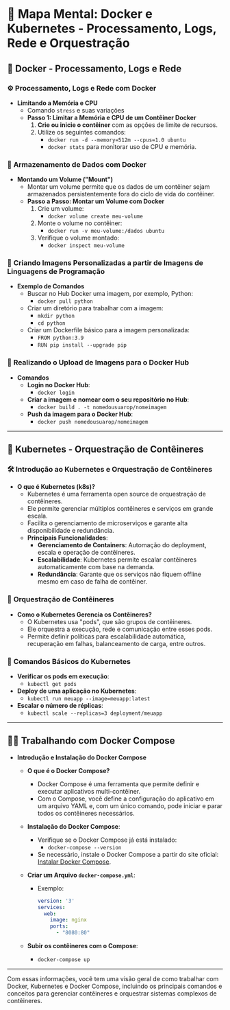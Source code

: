 # 🐳 Mapa Mental: **Docker e Kubernetes - Processamento, Logs, Rede e Orquestração**

## 🚀 Docker - Processamento, Logs e Rede

### ⚙️ **Processamento, Logs e Rede com Docker**
- **Limitando a Memória e CPU**
    - Comando `stress` e suas variações
    - **Passo 1: Limitar a Memória e CPU de um Contêiner Docker**
        1. **Crie ou inicie o contêiner** com as opções de limite de recursos.
        2. Utilize os seguintes comandos:
            - `docker run -d --memory=512m --cpus=1.0 ubuntu`
            - `docker stats` para monitorar uso de CPU e memória.

### 📁 **Armazenamento de Dados com Docker**
- **Montando um Volume ("Mount")**
    - Montar um volume permite que os dados de um contêiner sejam armazenados persistentemente fora do ciclo de vida do contêiner.
    - **Passo a Passo: Montar um Volume com Docker**
        1. Crie um volume:
            - `docker volume create meu-volume`
        2. Monte o volume no contêiner:
            - `docker run -v meu-volume:/dados ubuntu`
        3. Verifique o volume montado:
            - `docker inspect meu-volume`

### 🐍 **Criando Imagens Personalizadas a partir de Imagens de Linguagens de Programação**
- **Exemplo de Comandos**
    - Buscar no Hub Docker uma imagem, por exemplo, Python:
        - `docker pull python`
    - Criar um diretório para trabalhar com a imagem:
        - `mkdir python`
        - `cd python`
    - Criar um Dockerfile básico para a imagem personalizada:
        - `FROM python:3.9`
        - `RUN pip install --upgrade pip`

### 🔼 **Realizando o Upload de Imagens para o Docker Hub**
- **Comandos**
    - **Login no Docker Hub**:
        - `docker login`
    - **Criar a imagem e nomear com o seu repositório no Hub**:
        - `docker build . -t nomedousuarop/nomeimagem`
    - **Push da imagem para o Docker Hub**:
        - `docker push nomedousuarop/nomeimagem`

---

## 🧩 Kubernetes - Orquestração de Contêineres

### 🛠️ **Introdução ao Kubernetes e Orquestração de Contêineres**
- **O que é Kubernetes (k8s)?**
    - Kubernetes é uma ferramenta open source de orquestração de contêineres.
    - Ele permite gerenciar múltiplos contêineres e serviços em grande escala.
    - Facilita o gerenciamento de microserviços e garante alta disponibilidade e redundância.
    - **Principais Funcionalidades**:
        - **Gerenciamento de Containers**: Automação do deployment, escala e operação de contêineres.
        - **Escalabilidade**: Kubernetes permite escalar contêineres automaticamente com base na demanda.
        - **Redundância**: Garante que os serviços não fiquem offline mesmo em caso de falha de contêiner.

### 🔄 **Orquestração de Contêineres**
- **Como o Kubernetes Gerencia os Contêineres?**
    - O Kubernetes usa "pods", que são grupos de contêineres.
    - Ele orquestra a execução, rede e comunicação entre esses pods.
    - Permite definir políticas para escalabilidade automática, recuperação em falhas, balanceamento de carga, entre outros.

### 📡 **Comandos Básicos do Kubernetes**
- **Verificar os pods em execução**:
    - `kubectl get pods`
- **Deploy de uma aplicação no Kubernetes**:
    - `kubectl run meuapp --image=meuapp:latest`
- **Escalar o número de réplicas**:
    - `kubectl scale --replicas=3 deployment/meuapp`

---

## 🧑‍💻 **Trabalhando com Docker Compose**
- **Introdução e Instalação do Docker Compose**
    - **O que é o Docker Compose?**
        - Docker Compose é uma ferramenta que permite definir e executar aplicativos multi-contêiner.
        - Com o Compose, você define a configuração do aplicativo em um arquivo YAML e, com um único comando, pode iniciar e parar todos os contêineres necessários.

    - **Instalação do Docker Compose**:
        - Verifique se o Docker Compose já está instalado:
            - `docker-compose --version`
        - Se necessário, instale o Docker Compose a partir do site oficial: [Instalar Docker Compose](https://docs.docker.com/compose/install/).

    - **Criar um Arquivo `docker-compose.yml`**:
        - Exemplo:
            ```yaml
            version: '3'
            services:
              web:
                image: nginx
                ports:
                  - "8080:80"
            ```

    - **Subir os contêineres com o Compose**:
        - `docker-compose up`

---

Com essas informações, você tem uma visão geral de como trabalhar com Docker, Kubernetes e Docker Compose, incluindo os principais comandos e conceitos para gerenciar contêineres e orquestrar sistemas complexos de contêineres.
